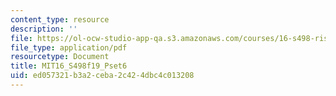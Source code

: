 ```yaml
---
content_type: resource
description: ''
file: https://ol-ocw-studio-app-qa.s3.amazonaws.com/courses/16-s498-risk-aware-and-robust-nonlinear-planning-fall-2019/ed057321b3a2ceba2c424dbc4c013208_MIT16_S498f19_Pset6.pdf
file_type: application/pdf
resourcetype: Document
title: MIT16_S498f19_Pset6
uid: ed057321-b3a2-ceba-2c42-4dbc4c013208
---
```

